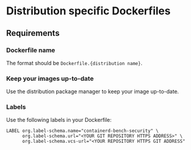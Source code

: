 # Distribution specific Dockerfiles

## Requirements

### Dockerfile name

The format should be `Dockerfile.{distribution name}`.

### Keep your images up-to-date

Use the distribution package manager to keep your image up-to-date.

### Labels

Use the following labels in your Dockerfile:

```
LABEL org.label-schema.name="containerd-bench-security" \
      org.label-schema.url="<YOUR GIT REPOSITORY HTTPS ADDRESS>" \
      org.label-schema.vcs-url="<YOUR REPOSITORY HTTPS GIT ADDRESS"
```
